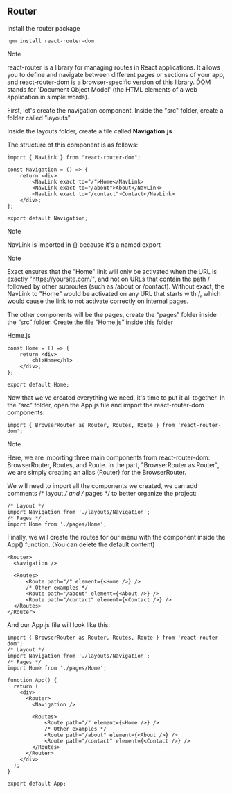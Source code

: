 ## Router

Install the router package
```
npm install react-router-dom
```

> [!NOTE]
> react-router is a library for managing routes in React applications. It allows you to define and navigate between different pages or sections of your app, and react-router-dom is a browser-specific version of this library. DOM stands for 'Document Object Model' (the HTML elements of a web application in simple words).

First, let's create the navigation component. Inside the "src" folder, create a folder called "layouts"

Inside the layouts folder, create a file called **Navigation.js**

The structure of this component is as follows:

```
import { NavLink } from "react-router-dom";

const Navigation = () => {
    return <div>
        <NavLink exact to="/">Home</NavLink>
        <NavLink exact to="/about">About</NavLink>
        <NavLink exact to="/contact">Contact</NavLink>
    </div>;
};

export default Navigation;
```

> [!NOTE]
> NavLink is imported in {} because it's a named export

> [!NOTE]
> Exact ensures that the "Home" link will only be activated when the URL is exactly "https://yoursite.com/", and not on URLs that contain the path / followed by other subroutes (such as /about or /contact). Without exact, the NavLink to "Home" would be activated on any URL that starts with /, which would cause the link to not activate correctly on internal pages.

The other components will be the pages, create the “pages” folder inside the “src” folder. Create the file “Home.js” inside this folder

Home.js
```
const Home = () => {
    return <div>
        <h1>Home</h1>
    </div>;
};

export default Home;
```

Now that we've created everything we need, it's time to put it all together. In the "src" folder, open the App.js file and import the react-router-dom components:

```
import { BrowserRouter as Router, Routes, Route } from 'react-router-dom';
```

> [!NOTE]
> Here, we are importing three main components from react-router-dom: BrowserRouter, Routes, and Route. In the part, "BrowserRouter as Router", we are simply creating an alias (Router) for the BrowserRouter.

We will need to import all the components we created, we can add comments /* layout */ and /* pages */ to better organize the project:

```
/* Layout */
import Navigation from './layouts/Navigation';
/* Pages */
import Home from './pages/Home';
```

Finally, we will create the routes for our menu with the <Navigation /> component inside the App() function. (You can delete the default content)
```
<Router>
  <Navigation />

  <Routes>
      <Route path="/" element={<Home />} />
      /* Other examples */
      <Route path="/about" element={<About />} />
      <Route path="/contact" element={<Contact />} />
  </Routes>
</Router>
```

And our App.js file will look like this:
```
import { BrowserRouter as Router, Routes, Route } from 'react-router-dom';
/* Layout */
import Navigation from './layouts/Navigation';
/* Pages */
import Home from './pages/Home';

function App() {
  return (
    <div>
      <Router>
        <Navigation />

        <Routes>
            <Route path="/" element={<Home />} />
            /* Other examples */
            <Route path="/about" element={<About />} />
            <Route path="/contact" element={<Contact />} />
        </Routes>
      </Router>
    </div>
  );
}

export default App;
```